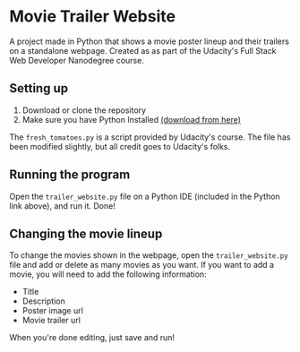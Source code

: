 # Movie Trailer Website
A project made in Python that shows a movie poster lineup and their trailers on a standalone webpage.
Created as as part of the Udacity's Full Stack Web Developer Nanodegree course.

## Setting up
1. Download or clone the repository
2. Make sure you have Python Installed [(download from here)](https://www.python.org/downloads/)

The `fresh_tomatoes.py` is a script provided by Udacity's course. The file has been modified slightly, but all credit goes to Udacity's folks.

## Running the program
Open the `trailer_website.py` file on a Python IDE (included in the Python link above), and run it. Done!

## Changing the movie lineup
To change the movies shown in the webpage, open the `trailer_website.py` file and add or delete as many movies as you want. If you want to add a movie, you will need to add the following information:
- Title
- Description
- Poster image url
- Movie trailer url

When you're done editing, just save and run!
